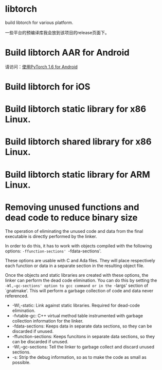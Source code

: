 # libtorch
build libtorch for various platform.

一些平台的预编译库我会放到该项目的release页面下。

# Build libtorch AAR for Android
请访问：[使用PyTorch 1.6 for Android](https://zhuanlan.zhihu.com/p/299736532)

# Build libtorch for iOS

# Build libtorch static library for x86 Linux.

# Build libtorch shared library for x86 Linux.

# Build libtorch static library for ARM Linux.


# Removing unused functions and dead code to reduce binary size
The operation of eliminating the unused code and data from the final executable is directly performed by the linker.

In order to do this, it has to work with objects compiled with the following options: `-ffunction-sections' `-fdata-sections'.

These options are usable with C and Ada files. They will place respectively each function or data in a separate section in the resulting object file.

Once the objects and static libraries are created with these options, the linker can perform the dead code elimination. You can do this by setting the `-Wl,–gc-sections' option to gcc command or in the `-largs' section of `gnatmake'. This will perform a garbage collection of code and data never referenced.

- -Wl,-static:
Link against static libraries. Required for dead-code elimination.
- -fvtable-gc:
C++ virtual method table instrumented with garbage collection information for the linker.
- -fdata-sections:
Keeps data in separate data sections, so they can be discarded if unused.
- -ffunction-sections:
Keeps funcitons in separate data sections, so they can be discarded if unused.
- -Wl,–gc-sections:
Tell the linker to garbage collect and discard unused sections.
- -s:
Strip the debug information, so as to make the code as small as possible.


